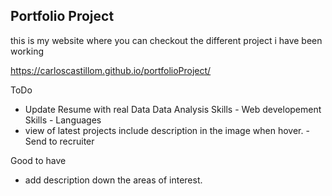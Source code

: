 ## Portfolio Project

this is my website where you can checkout the different project i have been working

https://carloscastillom.github.io/portfolioProject/

ToDo
- Update Resume with real Data Data Analysis Skills - Web developement Skills - Languages
- view of latest projects include description in the image when hover.
-Send to recruiter

Good to have
- add description down the areas of interest. 

